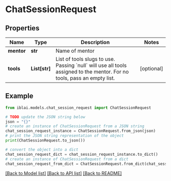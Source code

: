 # ChatSessionRequest


## Properties

Name | Type | Description | Notes
------------ | ------------- | ------------- | -------------
**mentor** | **str** | Name of mentor | 
**tools** | **List[str]** | List of tools slugs to use. Passing &#x60;null&#x60; will use all tools assigned to the mentor. For no tools, pass an empty list. | [optional] 

## Example

```python
from iblai.models.chat_session_request import ChatSessionRequest

# TODO update the JSON string below
json = "{}"
# create an instance of ChatSessionRequest from a JSON string
chat_session_request_instance = ChatSessionRequest.from_json(json)
# print the JSON string representation of the object
print(ChatSessionRequest.to_json())

# convert the object into a dict
chat_session_request_dict = chat_session_request_instance.to_dict()
# create an instance of ChatSessionRequest from a dict
chat_session_request_from_dict = ChatSessionRequest.from_dict(chat_session_request_dict)
```
[[Back to Model list]](../README.md#documentation-for-models) [[Back to API list]](../README.md#documentation-for-api-endpoints) [[Back to README]](../README.md)


